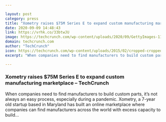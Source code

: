 ```yaml
---

layout: post
category: press
title: "Xometry raises $75M Series E to expand custom manufacturing marketplace"
date: 2020-09-09 14:48:43
link: https://vrhk.co/33btwJU
image: https://techcrunch.com/wp-content/uploads/2020/09/GettyImages-1164781417.jpg?w=600
domain: techcrunch.com
author: "TechCrunch"
icon: https://techcrunch.com/wp-content/uploads/2015/02/cropped-cropped-favicon-gradient.png?w=180
excerpt: "When companies need to find manufacturers to build custom parts, it’s not always an easy process, especially during a pandemic. Xometry, a 7-year old startup based in Maryland has built an online marketplace where companies can find manufacturers across the world with excess capacity to build…"

---
```


### Xometry raises $75M Series E to expand custom manufacturing marketplace – TechCrunch

When companies need to find manufacturers to build custom parts, it’s not always an easy process, especially during a pandemic. Xometry, a 7-year old startup based in Maryland has built an online marketplace where companies can find manufacturers across the world with excess capacity to build…